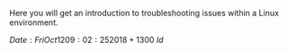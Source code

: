 Here you will get an introduction to troubleshooting issues within a Linux environment.

$Date: Fri Oct 12 09:02:25 2018 +1300$
$Id$
